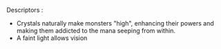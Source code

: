 


Descriptors :

- Crystals naturally make monsters "high", enhancing their powers and making them addicted to the mana seeping from within.
- A faint light allows vision 